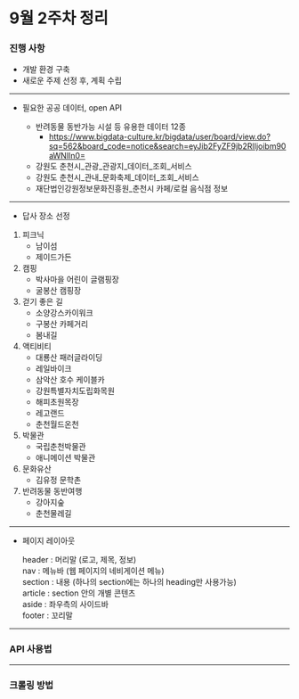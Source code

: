 # 9월 2주차 정리

### 진행 사항

* 개발 환경 구축
* 새로운 주제 선정 후, 계획 수립

-------------------------------

* 필요한 공공 데이터, open API

    * 반려동물 동반가능 시설 등 유용한 데이터 12종
        - https://www.bigdata-culture.kr/bigdata/user/board/view.do?sq=562&board_code=notice&search=eyJib2FyZF9jb2RlIjoibm90aWNlIn0=
    * 강원도 춘천시_관광_관광지_데이터_조회_서비스
    * 강원도 춘천시_관내_문화축제_데이터_조회_서비스
    * 재단법인강원정보문화진흥원_춘천시 카페/로컬 음식점 정보

-------------------------------

* 답사 장소 선정
 1. 피크닉
     - 남이섬
     - 제이드가든 
  2. 캠핑
     - 박사마을 어린이 글램핑장
     - 굴봉산 캠핑장
  3. 걷기 좋은 길
     - 소양강스카이워크
     - 구봉산 카페거리
     - 봄내길
  4. 액티비티
     - 대룡산 패러글라이딩
     - 레일바이크
     - 삼악산 호수 케이블카
     - 강원특별자치도립화목원
     - 해피초원목장
     - 레고랜드
     - 춘천월드온천
  5. 박물관
     - 국립춘천박물관
     - 애니메이션 박물관
  6. 문화유산
     - 김유정 문학촌
  7. 반려동물 동반여행
      - 강아지숲
      - 춘천물레길
      
-------------------------------

* 페이지 레이아웃

  header : 머리말 (로고, 제목, 정보)  
  nav : 메뉴바 (웹 페이지의 네비게이션 메뉴)  
  section : 내용 (하나의 section에는 하나의 heading만 사용가능)  
  article : section 안의 개별 콘텐츠  
  aside : 좌우측의 사이드바  
  footer : 꼬리말  

------

### API 사용법 

------

### 크롤링 방법


